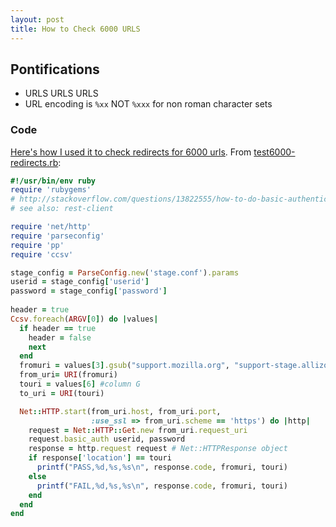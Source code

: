 ```yaml
---
layout: post
title: How to Check 6000 URLS
---
```


## Pontifications
* URLS URLS URLS
* URL encoding is `%xx` NOT `%xxx` for non roman character sets
 

### Code

[Here's how I used it to check redirects for 6000 urls](https://github.com/rtanglao/rt-li-sumo-redirects/blob/master/README.md#29march2017).
From [test6000-redirects.rb](https://github.com/rtanglao/rt-li-sumo-redirects/blob/master/test6000-redirects.rb):

```ruby
#!/usr/bin/env ruby
require 'rubygems'
# http://stackoverflow.com/questions/13822555/how-to-do-basic-authentication-over-https-in-ruby
# see also: rest-client

require 'net/http'
require 'parseconfig'
require 'pp'
require 'ccsv'

stage_config = ParseConfig.new('stage.conf').params
userid = stage_config['userid']
password = stage_config['password']
                        
header = true
Ccsv.foreach(ARGV[0]) do |values|
  if header == true
    header = false
    next
  end
  fromuri = values[3].gsub("support.mozilla.org", "support-stage.allizom.org") # column D
  from_uri= URI(fromuri)
  touri = values[6] #column G
  to_uri = URI(touri)

  Net::HTTP.start(from_uri.host, from_uri.port,
                  :use_ssl => from_uri.scheme == 'https') do |http|
    request = Net::HTTP::Get.new from_uri.request_uri
    request.basic_auth userid, password
    response = http.request request # Net::HTTPResponse object
    if response['location'] == touri
      printf("PASS,%d,%s,%s\n", response.code, fromuri, touri)
    else
      printf("FAIL,%d,%s,%s\n", response.code, fromuri, touri)
    end
  end
end
```